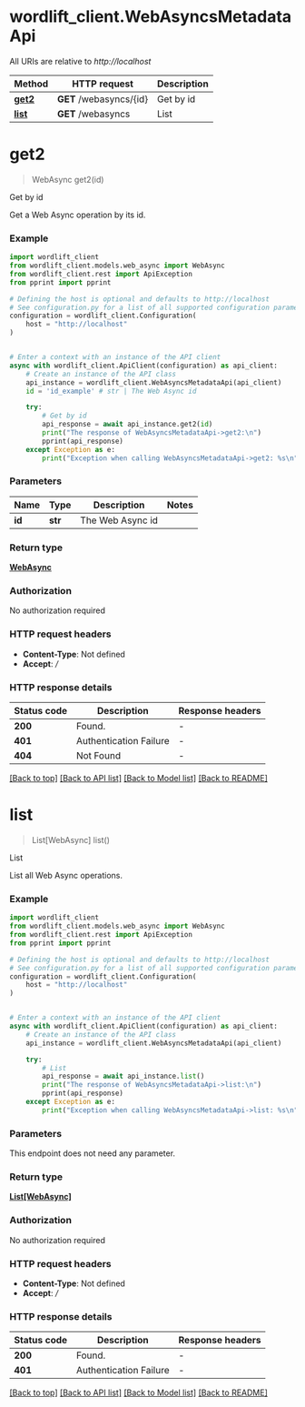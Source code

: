 # wordlift_client.WebAsyncsMetadataApi

All URIs are relative to *http://localhost*

Method | HTTP request | Description
------------- | ------------- | -------------
[**get2**](WebAsyncsMetadataApi.md#get2) | **GET** /webasyncs/{id} | Get by id
[**list**](WebAsyncsMetadataApi.md#list) | **GET** /webasyncs | List


# **get2**
> WebAsync get2(id)

Get by id

Get a Web Async operation by its id.

### Example


```python
import wordlift_client
from wordlift_client.models.web_async import WebAsync
from wordlift_client.rest import ApiException
from pprint import pprint

# Defining the host is optional and defaults to http://localhost
# See configuration.py for a list of all supported configuration parameters.
configuration = wordlift_client.Configuration(
    host = "http://localhost"
)


# Enter a context with an instance of the API client
async with wordlift_client.ApiClient(configuration) as api_client:
    # Create an instance of the API class
    api_instance = wordlift_client.WebAsyncsMetadataApi(api_client)
    id = 'id_example' # str | The Web Async id

    try:
        # Get by id
        api_response = await api_instance.get2(id)
        print("The response of WebAsyncsMetadataApi->get2:\n")
        pprint(api_response)
    except Exception as e:
        print("Exception when calling WebAsyncsMetadataApi->get2: %s\n" % e)
```



### Parameters


Name | Type | Description  | Notes
------------- | ------------- | ------------- | -------------
 **id** | **str**| The Web Async id | 

### Return type

[**WebAsync**](WebAsync.md)

### Authorization

No authorization required

### HTTP request headers

 - **Content-Type**: Not defined
 - **Accept**: */*

### HTTP response details

| Status code | Description | Response headers |
|-------------|-------------|------------------|
**200** | Found. |  -  |
**401** | Authentication Failure |  -  |
**404** | Not Found |  -  |

[[Back to top]](#) [[Back to API list]](../README.md#documentation-for-api-endpoints) [[Back to Model list]](../README.md#documentation-for-models) [[Back to README]](../README.md)

# **list**
> List[WebAsync] list()

List

List all Web Async operations.

### Example


```python
import wordlift_client
from wordlift_client.models.web_async import WebAsync
from wordlift_client.rest import ApiException
from pprint import pprint

# Defining the host is optional and defaults to http://localhost
# See configuration.py for a list of all supported configuration parameters.
configuration = wordlift_client.Configuration(
    host = "http://localhost"
)


# Enter a context with an instance of the API client
async with wordlift_client.ApiClient(configuration) as api_client:
    # Create an instance of the API class
    api_instance = wordlift_client.WebAsyncsMetadataApi(api_client)

    try:
        # List
        api_response = await api_instance.list()
        print("The response of WebAsyncsMetadataApi->list:\n")
        pprint(api_response)
    except Exception as e:
        print("Exception when calling WebAsyncsMetadataApi->list: %s\n" % e)
```



### Parameters

This endpoint does not need any parameter.

### Return type

[**List[WebAsync]**](WebAsync.md)

### Authorization

No authorization required

### HTTP request headers

 - **Content-Type**: Not defined
 - **Accept**: */*

### HTTP response details

| Status code | Description | Response headers |
|-------------|-------------|------------------|
**200** | Found. |  -  |
**401** | Authentication Failure |  -  |

[[Back to top]](#) [[Back to API list]](../README.md#documentation-for-api-endpoints) [[Back to Model list]](../README.md#documentation-for-models) [[Back to README]](../README.md)

